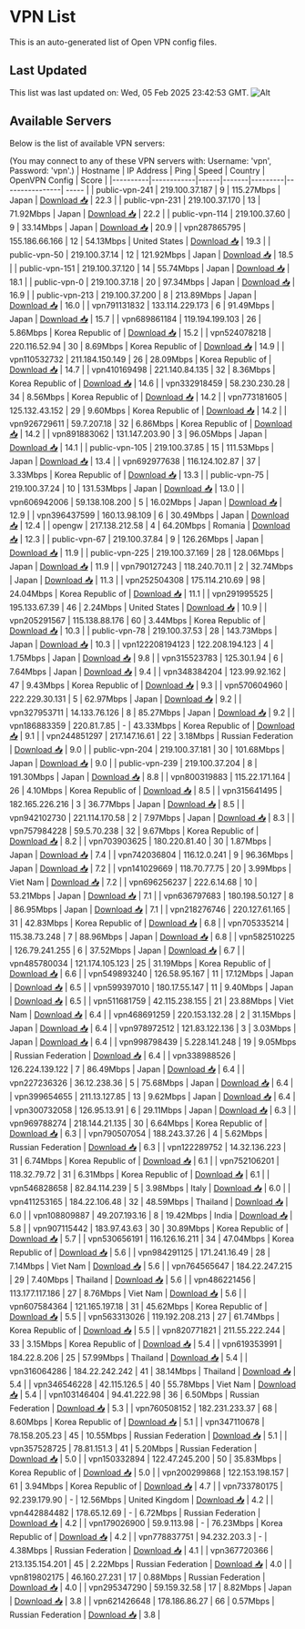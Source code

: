 # VPN List

This is an auto-generated list of Open VPN config files.

## Last Updated

This list was last updated on: Wed, 05 Feb 2025 23:42:53 GMT.
![Alt](https://repobeats.axiom.co/api/embed/186b98318ef1479477931607c1ad7d823f12451f.svg "Repobeats analytics image")

## Available Servers

Below is the list of available VPN servers:

(You may connect to any of these VPN servers with: Username: 'vpn', Password: 'vpn'.)
| Hostname | IP Address | Ping | Speed | Country | OpenVPN Config | Score |
|----------|------------|------|-------|---------|----------------| ----- |
| public-vpn-241 | 219.100.37.187 | 9 | 115.27Mbps | Japan | [Download 📥](./configs/server_0_JP.ovpn) | 22.3 |
| public-vpn-231 | 219.100.37.170 | 13 | 71.92Mbps | Japan | [Download 📥](./configs/server_1_JP.ovpn) | 22.2 |
| public-vpn-114 | 219.100.37.60 | 9 | 33.14Mbps | Japan | [Download 📥](./configs/server_2_JP.ovpn) | 20.9 |
| vpn287865795 | 155.186.66.166 | 12 | 54.13Mbps | United States | [Download 📥](./configs/server_3_US.ovpn) | 19.3 |
| public-vpn-50 | 219.100.37.14 | 12 | 121.92Mbps | Japan | [Download 📥](./configs/server_4_JP.ovpn) | 18.5 |
| public-vpn-151 | 219.100.37.120 | 14 | 55.74Mbps | Japan | [Download 📥](./configs/server_5_JP.ovpn) | 18.1 |
| public-vpn-0 | 219.100.37.18 | 20 | 97.34Mbps | Japan | [Download 📥](./configs/server_6_JP.ovpn) | 16.9 |
| public-vpn-213 | 219.100.37.200 | 8 | 213.89Mbps | Japan | [Download 📥](./configs/server_7_JP.ovpn) | 16.0 |
| vpn791131832 | 133.114.229.173 | 6 | 91.49Mbps | Japan | [Download 📥](./configs/server_8_JP.ovpn) | 15.7 |
| vpn689861184 | 119.194.199.103 | 26 | 5.86Mbps | Korea Republic of | [Download 📥](./configs/server_9_KR.ovpn) | 15.2 |
| vpn524078218 | 220.116.52.94 | 30 | 8.69Mbps | Korea Republic of | [Download 📥](./configs/server_10_KR.ovpn) | 14.9 |
| vpn110532732 | 211.184.150.149 | 26 | 28.09Mbps | Korea Republic of | [Download 📥](./configs/server_11_KR.ovpn) | 14.7 |
| vpn410169498 | 221.140.84.135 | 32 | 8.36Mbps | Korea Republic of | [Download 📥](./configs/server_12_KR.ovpn) | 14.6 |
| vpn332918459 | 58.230.230.28 | 34 | 8.56Mbps | Korea Republic of | [Download 📥](./configs/server_13_KR.ovpn) | 14.2 |
| vpn773181605 | 125.132.43.152 | 29 | 9.60Mbps | Korea Republic of | [Download 📥](./configs/server_14_KR.ovpn) | 14.2 |
| vpn926729611 | 59.7.207.18 | 32 | 6.86Mbps | Korea Republic of | [Download 📥](./configs/server_15_KR.ovpn) | 14.2 |
| vpn891883062 | 131.147.203.90 | 3 | 96.05Mbps | Japan | [Download 📥](./configs/server_16_JP.ovpn) | 14.1 |
| public-vpn-105 | 219.100.37.85 | 15 | 111.53Mbps | Japan | [Download 📥](./configs/server_17_JP.ovpn) | 13.4 |
| vpn692977638 | 116.124.102.87 | 37 | 3.33Mbps | Korea Republic of | [Download 📥](./configs/server_18_KR.ovpn) | 13.3 |
| public-vpn-75 | 219.100.37.24 | 10 | 131.53Mbps | Japan | [Download 📥](./configs/server_19_JP.ovpn) | 13.0 |
| vpn606942006 | 59.138.108.200 | 5 | 16.02Mbps | Japan | [Download 📥](./configs/server_20_JP.ovpn) | 12.9 |
| vpn396437599 | 160.13.98.109 | 6 | 30.49Mbps | Japan | [Download 📥](./configs/server_21_JP.ovpn) | 12.4 |
| opengw | 217.138.212.58 | 4 | 64.20Mbps | Romania | [Download 📥](./configs/server_22_RO.ovpn) | 12.3 |
| public-vpn-67 | 219.100.37.84 | 9 | 126.26Mbps | Japan | [Download 📥](./configs/server_23_JP.ovpn) | 11.9 |
| public-vpn-225 | 219.100.37.169 | 28 | 128.06Mbps | Japan | [Download 📥](./configs/server_24_JP.ovpn) | 11.9 |
| vpn790127243 | 118.240.70.11 | 2 | 32.74Mbps | Japan | [Download 📥](./configs/server_25_JP.ovpn) | 11.3 |
| vpn252504308 | 175.114.210.69 | 98 | 24.04Mbps | Korea Republic of | [Download 📥](./configs/server_26_KR.ovpn) | 11.1 |
| vpn291995525 | 195.133.67.39 | 46 | 2.24Mbps | United States | [Download 📥](./configs/server_27_US.ovpn) | 10.9 |
| vpn205291567 | 115.138.88.176 | 60 | 3.44Mbps | Korea Republic of | [Download 📥](./configs/server_28_KR.ovpn) | 10.3 |
| public-vpn-78 | 219.100.37.53 | 28 | 143.73Mbps | Japan | [Download 📥](./configs/server_29_JP.ovpn) | 10.3 |
| vpn122208194123 | 122.208.194.123 | 4 | 1.75Mbps | Japan | [Download 📥](./configs/server_30_JP.ovpn) | 9.8 |
| vpn315523783 | 125.30.1.94 | 6 | 7.64Mbps | Japan | [Download 📥](./configs/server_31_JP.ovpn) | 9.4 |
| vpn348384204 | 123.99.92.162 | 47 | 9.43Mbps | Korea Republic of | [Download 📥](./configs/server_32_KR.ovpn) | 9.3 |
| vpn570604960 | 222.229.30.131 | 5 | 62.97Mbps | Japan | [Download 📥](./configs/server_33_JP.ovpn) | 9.2 |
| vpn327953711 | 14.133.76.126 | 8 | 85.27Mbps | Japan | [Download 📥](./configs/server_34_JP.ovpn) | 9.2 |
| vpn186883359 | 220.81.7.85 | - | 43.33Mbps | Korea Republic of | [Download 📥](./configs/server_35_KR.ovpn) | 9.1 |
| vpn244851297 | 217.147.16.61 | 22 | 3.18Mbps | Russian Federation | [Download 📥](./configs/server_36_RU.ovpn) | 9.0 |
| public-vpn-204 | 219.100.37.181 | 30 | 101.68Mbps | Japan | [Download 📥](./configs/server_37_JP.ovpn) | 9.0 |
| public-vpn-239 | 219.100.37.204 | 8 | 191.30Mbps | Japan | [Download 📥](./configs/server_38_JP.ovpn) | 8.8 |
| vpn800319883 | 115.22.171.164 | 26 | 4.10Mbps | Korea Republic of | [Download 📥](./configs/server_39_KR.ovpn) | 8.5 |
| vpn315641495 | 182.165.226.216 | 3 | 36.77Mbps | Japan | [Download 📥](./configs/server_40_JP.ovpn) | 8.5 |
| vpn942102730 | 221.114.170.58 | 2 | 7.97Mbps | Japan | [Download 📥](./configs/server_41_JP.ovpn) | 8.3 |
| vpn757984228 | 59.5.70.238 | 32 | 9.67Mbps | Korea Republic of | [Download 📥](./configs/server_42_KR.ovpn) | 8.2 |
| vpn703903625 | 180.220.81.40 | 30 | 1.87Mbps | Japan | [Download 📥](./configs/server_43_JP.ovpn) | 7.4 |
| vpn742036804 | 116.12.0.241 | 9 | 96.36Mbps | Japan | [Download 📥](./configs/server_44_JP.ovpn) | 7.2 |
| vpn141029669 | 118.70.77.75 | 20 | 3.99Mbps | Viet Nam | [Download 📥](./configs/server_45_VN.ovpn) | 7.2 |
| vpn696256237 | 222.6.14.68 | 10 | 53.21Mbps | Japan | [Download 📥](./configs/server_46_JP.ovpn) | 7.1 |
| vpn636797683 | 180.198.50.127 | 8 | 86.95Mbps | Japan | [Download 📥](./configs/server_47_JP.ovpn) | 7.1 |
| vpn218276746 | 220.127.61.165 | 31 | 42.83Mbps | Korea Republic of | [Download 📥](./configs/server_48_KR.ovpn) | 6.8 |
| vpn705335214 | 115.38.73.248 | 7 | 88.96Mbps | Japan | [Download 📥](./configs/server_49_JP.ovpn) | 6.8 |
| vpn582510225 | 126.79.241.255 | 6 | 37.52Mbps | Japan | [Download 📥](./configs/server_50_JP.ovpn) | 6.7 |
| vpn485780034 | 121.174.105.123 | 25 | 31.19Mbps | Korea Republic of | [Download 📥](./configs/server_51_KR.ovpn) | 6.6 |
| vpn549893240 | 126.58.95.167 | 11 | 17.12Mbps | Japan | [Download 📥](./configs/server_52_JP.ovpn) | 6.5 |
| vpn599397010 | 180.17.55.147 | 11 | 9.40Mbps | Japan | [Download 📥](./configs/server_53_JP.ovpn) | 6.5 |
| vpn511681759 | 42.115.238.155 | 21 | 23.88Mbps | Viet Nam | [Download 📥](./configs/server_54_VN.ovpn) | 6.4 |
| vpn468691259 | 220.153.132.28 | 2 | 31.15Mbps | Japan | [Download 📥](./configs/server_55_JP.ovpn) | 6.4 |
| vpn978972512 | 121.83.122.136 | 3 | 3.03Mbps | Japan | [Download 📥](./configs/server_56_JP.ovpn) | 6.4 |
| vpn998798439 | 5.228.141.248 | 19 | 9.05Mbps | Russian Federation | [Download 📥](./configs/server_57_RU.ovpn) | 6.4 |
| vpn338988526 | 126.224.139.122 | 7 | 86.49Mbps | Japan | [Download 📥](./configs/server_58_JP.ovpn) | 6.4 |
| vpn227236326 | 36.12.238.36 | 5 | 75.68Mbps | Japan | [Download 📥](./configs/server_59_JP.ovpn) | 6.4 |
| vpn399654655 | 211.13.127.85 | 13 | 9.62Mbps | Japan | [Download 📥](./configs/server_60_JP.ovpn) | 6.4 |
| vpn300732058 | 126.95.13.91 | 6 | 29.11Mbps | Japan | [Download 📥](./configs/server_61_JP.ovpn) | 6.3 |
| vpn969788274 | 218.144.21.135 | 30 | 6.64Mbps | Korea Republic of | [Download 📥](./configs/server_62_KR.ovpn) | 6.3 |
| vpn790507054 | 188.243.37.26 | 4 | 5.62Mbps | Russian Federation | [Download 📥](./configs/server_63_RU.ovpn) | 6.3 |
| vpn122289752 | 14.32.136.223 | 31 | 6.74Mbps | Korea Republic of | [Download 📥](./configs/server_64_KR.ovpn) | 6.1 |
| vpn752106201 | 118.32.79.72 | 31 | 6.31Mbps | Korea Republic of | [Download 📥](./configs/server_65_KR.ovpn) | 6.1 |
| vpn546828658 | 82.84.114.239 | 5 | 3.98Mbps | Italy | [Download 📥](./configs/server_66_IT.ovpn) | 6.0 |
| vpn411253165 | 184.22.106.48 | 32 | 48.59Mbps | Thailand | [Download 📥](./configs/server_67_TH.ovpn) | 6.0 |
| vpn108809887 | 49.207.193.16 | 8 | 19.42Mbps | India | [Download 📥](./configs/server_68_IN.ovpn) | 5.8 |
| vpn907115442 | 183.97.43.63 | 30 | 30.89Mbps | Korea Republic of | [Download 📥](./configs/server_69_KR.ovpn) | 5.7 |
| vpn530656191 | 116.126.16.211 | 34 | 47.04Mbps | Korea Republic of | [Download 📥](./configs/server_70_KR.ovpn) | 5.6 |
| vpn984291125 | 171.241.16.49 | 28 | 7.14Mbps | Viet Nam | [Download 📥](./configs/server_71_VN.ovpn) | 5.6 |
| vpn764565647 | 184.22.247.215 | 29 | 7.40Mbps | Thailand | [Download 📥](./configs/server_72_TH.ovpn) | 5.6 |
| vpn486221456 | 113.177.117.186 | 27 | 8.76Mbps | Viet Nam | [Download 📥](./configs/server_73_VN.ovpn) | 5.6 |
| vpn607584364 | 121.165.197.18 | 31 | 45.62Mbps | Korea Republic of | [Download 📥](./configs/server_74_KR.ovpn) | 5.5 |
| vpn563313026 | 119.192.208.213 | 27 | 61.74Mbps | Korea Republic of | [Download 📥](./configs/server_75_KR.ovpn) | 5.5 |
| vpn820771821 | 211.55.222.244 | 33 | 3.15Mbps | Korea Republic of | [Download 📥](./configs/server_76_KR.ovpn) | 5.4 |
| vpn619353991 | 184.22.8.206 | 25 | 57.99Mbps | Thailand | [Download 📥](./configs/server_77_TH.ovpn) | 5.4 |
| vpn316064286 | 184.22.242.242 | 41 | 38.14Mbps | Thailand | [Download 📥](./configs/server_78_TH.ovpn) | 5.4 |
| vpn346546228 | 42.115.126.5 | 40 | 55.78Mbps | Viet Nam | [Download 📥](./configs/server_79_VN.ovpn) | 5.4 |
| vpn103146404 | 94.41.222.98 | 36 | 6.50Mbps | Russian Federation | [Download 📥](./configs/server_80_RU.ovpn) | 5.3 |
| vpn760508152 | 182.231.233.37 | 68 | 8.60Mbps | Korea Republic of | [Download 📥](./configs/server_81_KR.ovpn) | 5.1 |
| vpn347110678 | 78.158.205.23 | 45 | 10.55Mbps | Russian Federation | [Download 📥](./configs/server_82_RU.ovpn) | 5.1 |
| vpn357528725 | 78.81.151.3 | 41 | 5.20Mbps | Russian Federation | [Download 📥](./configs/server_83_RU.ovpn) | 5.0 |
| vpn150332894 | 122.47.245.200 | 50 | 35.83Mbps | Korea Republic of | [Download 📥](./configs/server_84_KR.ovpn) | 5.0 |
| vpn200299868 | 122.153.198.157 | 61 | 3.94Mbps | Korea Republic of | [Download 📥](./configs/server_85_KR.ovpn) | 4.7 |
| vpn733780175 | 92.239.179.90 | - | 12.56Mbps | United Kingdom | [Download 📥](./configs/server_86_GB.ovpn) | 4.2 |
| vpn442884482 | 178.65.12.69 | - | 6.72Mbps | Russian Federation | [Download 📥](./configs/server_87_RU.ovpn) | 4.2 |
| vpn179026900 | 59.9.113.98 | - | 76.23Mbps | Korea Republic of | [Download 📥](./configs/server_88_KR.ovpn) | 4.2 |
| vpn778837751 | 94.232.203.3 | - | 4.38Mbps | Russian Federation | [Download 📥](./configs/server_89_RU.ovpn) | 4.1 |
| vpn367720366 | 213.135.154.201 | 45 | 2.22Mbps | Russian Federation | [Download 📥](./configs/server_90_RU.ovpn) | 4.0 |
| vpn819802175 | 46.160.27.231 | 17 | 0.88Mbps | Russian Federation | [Download 📥](./configs/server_91_RU.ovpn) | 4.0 |
| vpn295347290 | 59.159.32.58 | 17 | 8.82Mbps | Japan | [Download 📥](./configs/server_92_JP.ovpn) | 3.8 |
| vpn621426648 | 178.186.86.27 | 66 | 0.57Mbps | Russian Federation | [Download 📥](./configs/server_93_RU.ovpn) | 3.8 |
